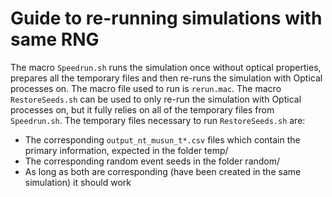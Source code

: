 # Guide to re-running simulations with same RNG
The macro `Speedrun.sh` runs the simulation once without optical properties, prepares all the temporary files and then re-runs the simulation with Optical processes on. The macro file used to run is `rerun.mac`.
The macro `RestoreSeeds.sh` can be used to only re-run the simulation with Optical processes on, but it fully relies on all of the temporary files from `Speedrun.sh`.
The temporary files necessary to run `RestoreSeeds.sh` are:
* The corresponding `output_nt_musun_t*.csv` files which contain the primary information, expected in the folder temp/
* The corresponding random event seeds in the folder random/
* As long as both are corresponding (have been created in the same simulation) it should work
